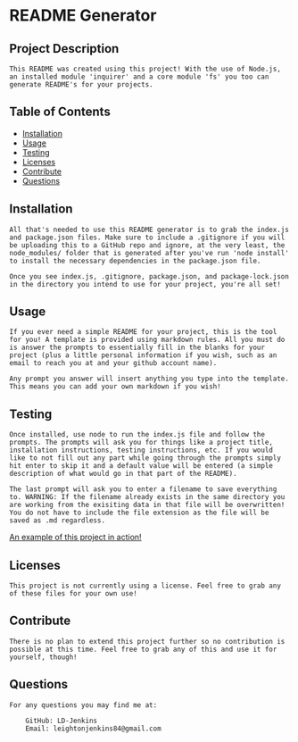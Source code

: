# <p>README Generator<span style='float: right;'></span></p>


## Project Description

    This README was created using this project! With the use of Node.js, an installed module 'inquirer' and a core module 'fs' you too can generate README's for your projects.

## Table of Contents

*   [Installation](#installation)
*   [Usage](#usage)
*   [Testing](#testing)
*   [Licenses](#licenses)
*   [Contribute](#contribute)
*   [Questions](#questions)

## Installation

    All that's needed to use this README generator is to grab the index.js and package.json files. Make sure to include a .gitignore if you will be uploading this to a GitHub repo and ignore, at the very least, the node_modules/ folder that is generated after you've run 'node install' to install the necessary dependencies in the package.json file.

    Once you see index.js, .gitignore, package.json, and package-lock.json in the directory you intend to use for your project, you're all set!

## Usage

    If you ever need a simple README for your project, this is the tool for you! A template is provided using markdown rules. All you must do is answer the prompts to essentially fill in the blanks for your project (plus a little personal information if you wish, such as an email to reach you at and your github account name).

    Any prompt you answer will insert anything you type into the template. This means you can add your own markdown if you wish!
    

## Testing

    Once installed, use node to run the index.js file and follow the prompts. The prompts will ask you for things like a project title, installation instructions, testing instructions, etc. If you would like to not fill out any part while going through the prompts simply hit enter to skip it and a default value will be entered (a simple description of what would go in that part of the README).

    The last prompt will ask you to enter a filename to save everything to. WARNING: If the filename already exists in the same directory you are working from the exisiting data in that file will be overwritten! You do not have to include the file extension as the file will be saved as .md regardless.
    
   <a href="https://drive.google.com/file/d/1ppOTeDt159jAvk7xv65D-36kYn4zfK-u/view">An example of this project in action!</a>

## Licenses

    This project is not currently using a license. Feel free to grab any of these files for your own use!

## Contribute

    There is no plan to extend this project further so no contribution is possible at this time. Feel free to grab any of this and use it for yourself, though!

## Questions

    For any questions you may find me at:

        GitHub: LD-Jenkins
        Email: leightonjenkins84@gmail.com
